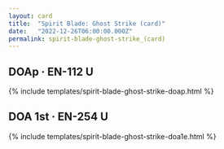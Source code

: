 ```yaml
---
layout: card
title:  "Spirit Blade: Ghost Strike (card)"
date:   "2022-12-26T06:00:00.000Z"
permalink: spirit-blade-ghost-strike_(card)
---
```


## DOAp &middot; EN-112 U

{% include templates/spirit-blade-ghost-strike-doap.html %}


## DOA 1st &middot; EN-254 U

{% include templates/spirit-blade-ghost-strike-doa1e.html %}
